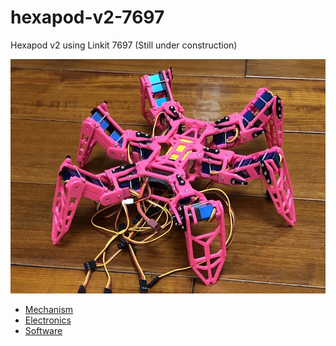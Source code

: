# hexapod-v2-7697

Hexapod v2 using Linkit 7697 (Still under construction)

![Hexapod](files/hexapod.jpg)

* [Mechanism](mechanism/README.md)
* [Electronics](electronics/README.md)
* [Software](software/README.md)

